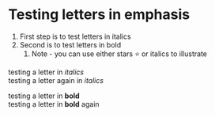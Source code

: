 # Testing letters in emphasis

1. First step is to test letters in italics
2. Second is to test letters in bold 
    1. Note - you can use either stars ⭐ or italics to illustrate

testing a letter in *italics*  
testing a letter again in _italics_  

testing a letter in **bold**  
testing a letter in __bold__ again  

